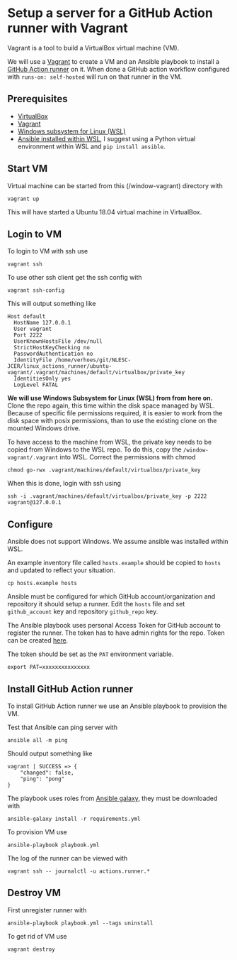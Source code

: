 # Setup a server for a GitHub Action runner with Vagrant

Vagrant is a tool to build a VirtualBox virtual machine (VM).

We will use a [Vagrant](https://www.vagrantup.com) to create a VM and an Ansible playbook to install a [GitHub Action runner](https://help.github.com/en/actions/hosting-your-own-runners) on it. When done a GitHub action workflow configured with `runs-on: self-hosted` will run on that runner in the VM.

## Prerequisites

* [VirtualBox](https://www.virtualbox.org/wiki/Downloads)
* [Vagrant](https://www.vagrantup.com/downloads)
* [Windows subsystem for Linux (WSL)](https://docs.microsoft.com/en-us/windows/wsl/install-win10)
* [Ansible installed within WSL](https://docs.ansible.com/ansible/latest/installation_guide/intro_installation.html),
    I suggest using a Python virtual environment within WSL and `pip install ansible`.

## Start VM

Virtual machine can be started from this (/window-vagrant) directory with

```shell
vagrant up
```

This will have started a Ubuntu 18.04 virtual machine in VirtualBox.

## Login to VM

To login to VM with ssh use

```shell
vagrant ssh
```

To use other ssh client get the ssh config with

```shell
vagrant ssh-config
```

This will output something like

```shell
Host default
  HostName 127.0.0.1
  User vagrant
  Port 2222
  UserKnownHostsFile /dev/null
  StrictHostKeyChecking no
  PasswordAuthentication no
  IdentityFile /home/verhoes/git/NLESC-JCER/linux_actions_runner/ubuntu-vagrant/.vagrant/machines/default/virtualbox/private_key
  IdentitiesOnly yes
  LogLevel FATAL
```

**We will use Windows Subsystem for Linux (WSL) from from here on.**
Clone the repo again, this time within the disk space managed by WSL. Because of specific file permissions required, it is easier to work from the disk space with posix permissions, than to use the existing clone on the mounted Windows drive.

To have access to the machine from WSL, the private key needs to be copied from Windows to the WSL repo. To do this, copy the `/window-vagrant/.vagrant` into WSL. Correct the permissions with chmod

```
chmod go-rwx .vagrant/machines/default/virtualbox/private_key
```

When this is done, login with ssh using

```shell
ssh -i .vagrant/machines/default/virtualbox/private_key -p 2222 vagrant@127.0.0.1
```

## Configure

Ansible does not support Windows. We assume ansible was installed within WSL.

An example inventory file called `hosts.example` should be copied to `hosts` and updated to reflect your situation.

```shell
cp hosts.example hosts
```

Ansible must be configured for which GitHub account/organization and repository it should setup a runner.
Edit the `hosts` file and set `github_account` key and repository `github_repo` key.

The Ansible playbook uses personal Access Token for GitHub account to register the runner.
The token has to have admin rights for the repo.
Token can be created [here](https://github.com/settings/tokens).

The token should be set as the `PAT` environment variable.

```shell
export PAT=xxxxxxxxxxxxxxx
```

## Install GitHub Action runner

To install GitHub Action runner we use an Ansible playbook to provision the VM.

Test that Ansible can ping server with

```shell
ansible all -m ping
```

Should output something like

```shell
vagrant | SUCCESS => {
    "changed": false,
    "ping": "pong"
}
```

The playbook uses roles from [Ansible galaxy](https://galaxy.ansible.com/), they must be downloaded with

```shell
ansible-galaxy install -r requirements.yml
```

To provision VM use

```shell
ansible-playbook playbook.yml
```

The log of the runner can be viewed with

```shell
vagrant ssh -- journalctl -u actions.runner.*
```

## Destroy VM

First unregister runner with

```shell
ansible-playbook playbook.yml --tags uninstall
```

To get rid of VM use

```shell
vagrant destroy
```
